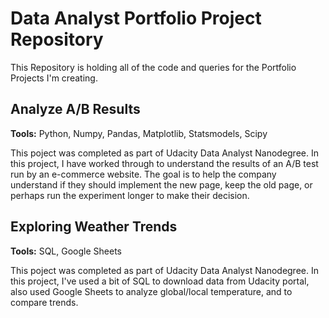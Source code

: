 # Data Analyst Portfolio Project Repository
This Repository is holding all of the code and queries for the Portfolio Projects I'm creating.

## Analyze A/B Results
**Tools:** Python, Numpy, Pandas, Matplotlib, Statsmodels, Scipy

This poject was completed as part of Udacity Data Analyst Nanodegree. In this project, I have worked through to understand the results of an A/B test run by an e-commerce website. The goal is to help the company understand if they should implement the new page, keep the old page, or perhaps run the experiment longer to make their decision.

## Exploring Weather Trends 
**Tools:** SQL, Google Sheets

This poject was completed as part of Udacity Data Analyst Nanodegree. In this project, I've used a bit of SQL to download data from Udacity portal, also used Google Sheets to analyze global/local temperature, and to compare trends.

